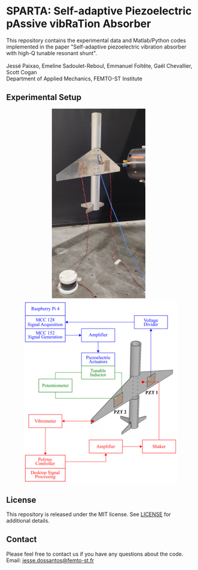 # SPARTA: Self-adaptive Piezoelectric pAssive vibRaTion Absorber

This repository contains the experimental data and Matlab/Python codes implemented in the paper "Self-adaptive piezoelectric vibration absorber with high-Q tunable
resonant shunt". 
\
\
Jessé Paixao, Emeline Sadoulet-Reboul, Emmanuel Foltête, Gaël Chevallier, Scott Cogan \
Department of Applied Mechanics, FEMTO-ST Institute


## Experimental Setup
<p align="center">
  <img src="figures/airplane_photo.jpg" width="250"/>  &ensp;        <img src="figures/exp_setup_scheme.png" width="410"/> 
</p>

## License
This repository is released under the MIT license. See [LICENSE](LICENSE) for additional details.

## Contact
Please feel free to contact us if you have any questions about the code. <br>
Email: jesse.dossantos@femto-st.fr
